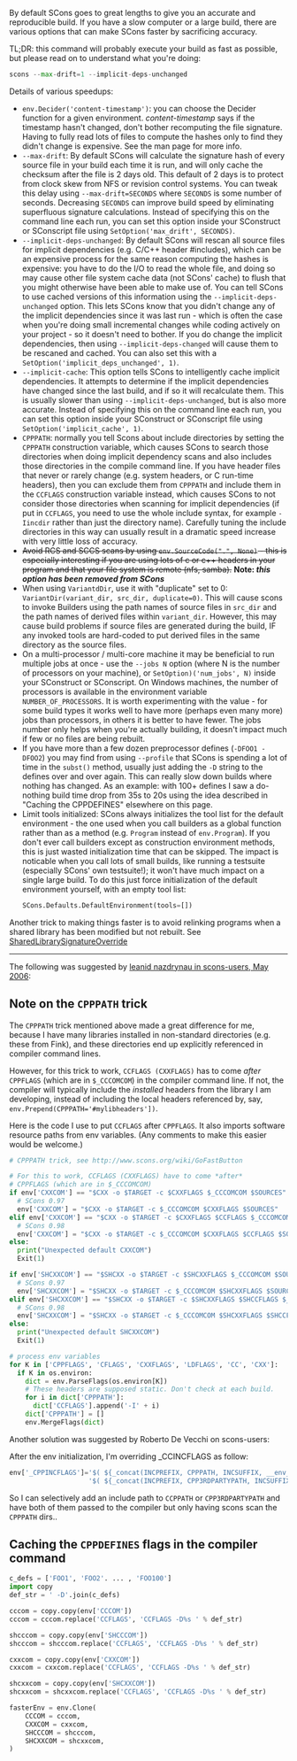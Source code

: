 By default SCons goes to great lengths to give you an accurate and reproducible build. If you have a slow computer or a large build, there are various options that can make SCons faster by sacrificing accuracy. 

TL;DR: this command will probably execute your build as fast as possible, but please read on to understand what you're doing:
```py
scons --max-drift=1 --implicit-deps-unchanged
```

Details of various speedups:

* `env.Decider('content-timestamp')`: you can choose the Decider function for a given environment.  *content-timestamp* says if the timestamp hasn't changed, don't bother recomputing the file signature.  Having to fully read lots of files to compute the hashes only to find they didn't change is expensive.  See the man page for more info.
* `--max-drift`: By default SCons will calculate the signature hash of every source file in your build each time it is run, and will only cache the checksum after the file is 2 days old. This default of 2 days is to protect from clock skew from NFS or revision control systems. You can tweak this delay using `--max-drift=SECONDS` where `SECONDS` is some number of seconds. Decreasing `SECONDS` can improve build speed by eliminating superfluous signature calculations. Instead of specifying this on the command line each run, you can set this option inside your SConstruct or SConscript file using `SetOption('max_drift', SECONDS)`. 
* `--implicit-deps-unchanged`: By default SCons will rescan all source files for implicit dependencies (e.g. C/C++ header #includes), which can be an expensive process for the same reason computing the hashes is expensive: you have to do the I/O to read the whole file, and doing so may cause other file system cache data (not SCons' cache) to flush that you might otherwise have been able to make use of. You can tell SCons to use cached versions of this information using the `--implicit-deps-unchanged` option. This lets SCons know that you didn't change any of the implicit dependencies since it was last run - which is often the case when you're doing small incremental changes while coding actively on your project - so it doesn't need to bother. If you do change the implicit dependencies, then using `--implicit-deps-changed` will cause them to be rescaned and cached. You can also set this with a `SetOption('implicit_deps_unchanged', 1)`.
* `--implicit-cache`: This option tells SCons to intelligently cache implicit dependencies. It attempts to determine if the implicit dependencies have changed since the last build, and if so it will recalculate them. This is usually slower than using `--implicit-deps-unchanged`, but is also more accurate. Instead of specifying this on the command line each run, you can set this option inside your SConstruct or SConscript file using `SetOption('implicit_cache', 1)`. 
* `CPPPATH`: normally you tell Scons about include directories by setting the `CPPPATH` construction variable, which causes SCons to search those directories when doing implicit dependency scans and also includes those directories in the compile command line. If you have header files that never or rarely change (e.g. system headers, or C run-time headers), then you can exclude them from `CPPPATH` and include them in the `CCFLAGS` construction variable instead, which causes SCons to not consider those directories when scanning for implicit dependencies (if put in `CCFLAGS`, you need to use the whole include syntax, for example `-Iincdir` rather than just the directory name). Carefully tuning the include directories in this way can usually result in a dramatic speed increase with very little loss of accuracy. 
* <s>Avoid RCS and SCCS scans by using `env.SourceCode(".", None)` - this is especially interesting if you are using lots of c or c++ headers in your program and that your file system is remote (nfs, samba).</s> **Note: _this option has been removed from SCons_**
* When using `VariantdDir`, use it with "duplicate" set to 0: `VariantDir(variant_dir, src_dir, duplicate=0)`. This will cause scons to invoke Builders using the path names of source files in `src_dir` and the path names of derived files within `variant_dir`. However, this may cause build problems if source files are generated during the build, IF any invoked tools are hard-coded to put derived files in the same directory as the source files. 
* On a multi-processor / multi-core machine it may be beneficial to run multiple jobs at once - use the `--jobs N` option (where N is the number of processors on your machine), or `SetOption)('num_jobs', N)` inside your SConstruct or SConscript.  On Windows machines, the number of processors is available in the environment variable `NUMBER_OF_PROCESSORS`. It is worth experimenting with the value - for some build types it works well to have more (perhaps even many more) jobs than processors, in others it is better to have fewer.  The jobs number only helps when you're actually building, it doesn't impact much if few or no files are being rebuilt.
* If you have more than a few dozen preprocessor defines (`-DFOO1 -DFOO2`) you may find from using `--profile` that SCons is spending a lot of time in the `subst()` method, usually just adding the `-D` string to the defines over and over again. This can really slow down builds where nothing has changed. As an example: with 100+ defines I saw a do-nothing build time drop from 35s to 20s using the idea described in "Caching the CPPDEFINES" elsewhere on this page. 
* Limit tools initialized:  SCons always initializes the tool list for the default environment - the one used when you call builders as a global function rather than as a method (e.g. `Program` instead of `env.Program`).  If you don't ever call builders except as construction environment methods, this is just wasted initialization time that can be skipped.  The impact is noticable when you call lots of small builds, like running a testsuite (especially SCons' own testsuite!); it won't have much impact on a single large build. To do this just force initialization of the default environment yourself, with an empty tool list:
  ```python 
  SCons.Defaults.DefaultEnvironment(tools=[]) 
  ```

Another trick to making things faster is to avoid relinking programs when a shared library has been modified but not rebuilt. See [SharedLibrarySignatureOverride](SharedLibrarySignatureOverride) 

---

The following was suggested by [leanid nazdrynau in scons-users, May 2006](http://scons.tigris.org/servlets/ReadMsg?list=users&msgNo=7713):


## Note on the `CPPPATH` trick

The `CPPPATH` trick mentioned above made a great difference for me, because I have many libraries installed in non-standard directories (e.g. these from Fink), and these directories end up explicitly referenced in compiler command lines.

However, for this trick to work, `CCFLAGS (CXXFLAGS)` has to come *after* `CPPFLAGS` (which are in `$_CCCOMCOM`) in the compiler command line. If not, the compiler will typically include the _installed_ headers from the library I am developing, instead of including the local headers referenced by, say, `env.Prepend(CPPPATH='#mylibheaders'])`. 

Here is the code I use to put `CCFLAGS` after `CPPFLAGS`. It also imports software resource paths  from env variables. (Any comments to make this easier would be welcome.) 

```python 
# CPPPATH trick, see http://www.scons.org/wiki/GoFastButton

# For this to work, CCFLAGS (CXXFLAGS) have to come *after*
# CPPFLAGS (which are in $_CCCOMCOM)
if env['CXXCOM'] == "$CXX -o $TARGET -c $CXXFLAGS $_CCCOMCOM $SOURCES":
  # SCons 0.97
  env['CXXCOM'] = "$CXX -o $TARGET -c $_CCCOMCOM $CXXFLAGS $SOURCES"
elif env['CXXCOM'] == "$CXX -o $TARGET -c $CXXFLAGS $CCFLAGS $_CCCOMCOM $SOURCES":
  # SCons 0.98
  env['CXXCOM'] = "$CXX -o $TARGET -c $_CCCOMCOM $CXXFLAGS $CCFLAGS $SOURCES"
else:
  print("Unexpected default CXXCOM")
  Exit(1)

if env['SHCXXCOM'] == "$SHCXX -o $TARGET -c $SHCXXFLAGS $_CCCOMCOM $SOURCES":
  # SCons 0.97
  env['SHCXXCOM'] = "$SHCXX -o $TARGET -c $_CCCOMCOM $SHCXXFLAGS $SOURCES"
elif env['SHCXXCOM'] == "$SHCXX -o $TARGET -c $SHCXXFLAGS $SHCCFLAGS $_CCCOMCOM $SOURCES":
  # SCons 0.98
  env['SHCXXCOM'] = "$SHCXX -o $TARGET -c $_CCCOMCOM $SHCXXFLAGS $SHCCFLAGS $SOURCES"
else:
  print("Unexpected default SHCXXCOM")
  Exit(1)

# process env variables
for K in ['CPPFLAGS', 'CFLAGS', 'CXXFLAGS', 'LDFLAGS', 'CC', 'CXX']:
  if K in os.environ:
    dict = env.ParseFlags(os.environ[K])
    # These headers are supposed static. Don't check at each build.
    for i in dict['CPPPATH']: 
      dict['CCFLAGS'].append('-I' + i)
    dict['CPPPATH'] = []
    env.MergeFlags(dict)
```
Another solution was suggested by Roberto De Vecchi on scons-users: 

After the env initialization, I'm overriding _CCINCFLAGS as follow: 


```python
env['_CPPINCFLAGS']='$( ${_concat(INCPREFIX, CPPPATH, INCSUFFIX, __env__, RDirs, TARGET, SOURCE)} $)' +\
                    '$( ${_concat(INCPREFIX, CPP3RDPARTYPATH, INCSUFFIX, __env__, RDirs, TARGET, SOURCE)} $)'
```
So I can selectively add an include path to `CCPPATH` or `CPP3RDPARTYPATH` and have both of them passed to the compiler but only having scons scan the `CPPPATH` dirs.. 


## Caching the `CPPDEFINES` flags in the compiler command


```python
c_defs = ['FOO1', 'FOO2'. ... , 'FOO100']
import copy
def_str = ' -D'.join(c_defs)

cccom = copy.copy(env['CCCOM'])
cccom = cccom.replace('CCFLAGS', 'CCFLAGS -D%s ' % def_str)

shcccom = copy.copy(env['SHCCCOM'])
shcccom = shcccom.replace('CCFLAGS', 'CCFLAGS -D%s ' % def_str)

cxxcom = copy.copy(env['CXXCOM'])
cxxcom = cxxcom.replace('CCFLAGS', 'CCFLAGS -D%s ' % def_str)

shcxxcom = copy.copy(env['SHCXXCOM'])
shcxxcom = shcxxcom.replace('CCFLAGS', 'CCFLAGS -D%s ' % def_str)

fasterEnv = env.Clone(
    CCCOM = cccom,
    CXXCOM = cxxcom,
    SHCCCOM = shcccom,
    SHCXXCOM = shcxxcom,
)   
```
